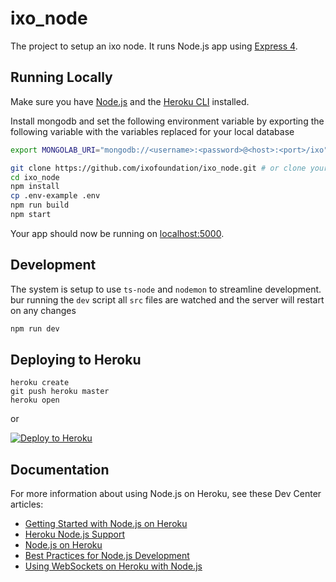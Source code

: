 # ixo_node

The project to setup an ixo node.  It runs Node.js app using [Express 4](http://expressjs.com/).

## Running Locally

Make sure you have [Node.js](http://nodejs.org/) and the [Heroku CLI](https://cli.heroku.com/) installed.

Install mongodb and set the following environment variable by exporting the following variable with the variables replaced for your local database

```sh
export MONGOLAB_URI="mongodb://<username>:<password>@<host>:<port>/ixo"
```


```sh
git clone https://github.com/ixofoundation/ixo_node.git # or clone your own fork
cd ixo_node
npm install
cp .env-example .env
npm run build
npm start
```

Your app should now be running on [localhost:5000](http://localhost:5000/).

## Development
The system is setup to use `ts-node` and `nodemon` to streamline development. bur running the `dev` script all `src` files are watched and the server will restart on any changes

```sh
npm run dev
```

## Deploying to Heroku

```
heroku create
git push heroku master
heroku open
```
or

[![Deploy to Heroku](https://www.herokucdn.com/deploy/button.png)](https://heroku.com/deploy)

## Documentation

For more information about using Node.js on Heroku, see these Dev Center articles:

- [Getting Started with Node.js on Heroku](https://devcenter.heroku.com/articles/getting-started-with-nodejs)
- [Heroku Node.js Support](https://devcenter.heroku.com/articles/nodejs-support)
- [Node.js on Heroku](https://devcenter.heroku.com/categories/nodejs)
- [Best Practices for Node.js Development](https://devcenter.heroku.com/articles/node-best-practices)
- [Using WebSockets on Heroku with Node.js](https://devcenter.heroku.com/articles/node-websockets)